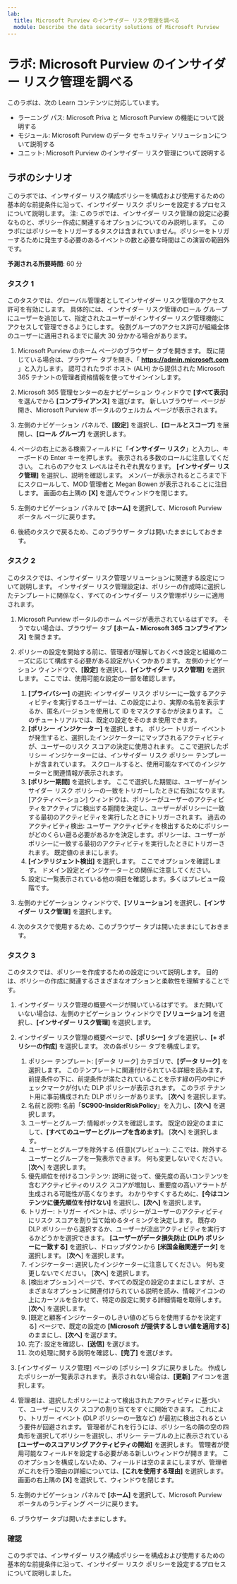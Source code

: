 ```yaml
---
lab:
  title: Microsoft Purview のインサイダー リスク管理を調べる
  module: Describe the data security solutions of Microsoft Purview
---
```


# ラボ: Microsoft Purview のインサイダー リスク管理を調べる

このラボは、次の Learn コンテンツに対応しています。

- ラーニング パス: Microsoft Priva と Microsoft Purview の機能について説明する
- モジュール: Microsoft Purview のデータ セキュリティ ソリューションについて説明する
- ユニット: Microsoft Purview のインサイダー リスク管理について説明する

## ラボのシナリオ

このラボでは、インサイダー リスク構成ポリシーを構成および使用するための基本的な前提条件に沿って、インサイダー リスク ポリシーを設定するプロセスについて説明します。  注: このラボでは、インサイダー リスク管理の設定に必要なものと、ポリシー作成に関連するオプションについてのみ説明します。  このラボにはポリシーをトリガーするタスクは含まれていません。ポリシーをトリガーするために発生する必要のあるイベントの数と必要な時間はこの演習の範囲外です。

**予測される所要時間**: 60 分

### タスク 1

このタスクでは、グローバル管理者としてインサイダー リスク管理のアクセス許可を有効にします。  具体的には、インサイダー リスク管理のロール グループにユーザーを追加して、指定されたユーザーがインサイダー リスク管理機能にアクセスして管理できるようにします。  役割グループのアクセス許可が組織全体のユーザーに適用されるまでに最大 30 分かかる場合があります。

1. Microsoft Purview のホーム ページのブラウザー タブを開きます。  既に閉じている場合は、ブラウザー タブを開き、「 **https://admin.microsoft.com** 」と入力します。 認可されたラボ ホスト (ALH) から提供された Microsoft 365 テナントの管理者資格情報を使ってサインインします。 

1. Microsoft 365 管理センターの左ナビゲーション ウィンドウで **[すべて表示]** を選んでから **[コンプライアンス]** を選びます。  新しいブラウザー ページが開き、Microsoft Purview ポータルのウェルカム ページが表示されます。  

1. 左側のナビゲーション パネルで、**[設定]** を選択し、**[ロールとスコープ]** を展開し、**[ロール グループ]** を選択します。

1. ページの右上にある検索フィールドに「**インサイダー リスク**」と入力し、キーボードの Enter キーを押します。  表示される多数のロールに注意してください。  これらのアクセス レベルはそれぞれ異なります。  **[インサイダー リスク管理]** を選択し、説明を確認します。  メンバーが表示されるところまで下にスクロールして、MOD 管理者と Megan Bowen が表示されることに注目します。 画面の右上隅の **[X]** を選んでウィンドウを閉じます。

1. 左側のナビゲーション パネルで **[ホーム]** を選択して、Microsoft Purview ポータル ページに戻ります。

1. 後続のタスクで戻るため、このブラウザー タブは開いたままにしておきます。

### タスク 2

このタスクでは、インサイダー リスク管理ソリューションに関連する設定について説明します。  インサイダー リスク管理設定は、ポリシーの作成時に選択したテンプレートに関係なく、すべてのインサイダー リスク管理ポリシーに適用されます。

1. Microsoft Purview ポータルのホーム ページが表示されているはずです。 そうでない場合は、ブラウザー タブ **[ホーム - Microsoft 365 コンプライアンス]** を開きます。

1. ポリシーの設定を開始する前に、管理者が理解しておくべき設定と組織のニーズに応じて構成する必要がある設定がいくつかあります。 左側のナビゲーション ウィンドウで、**[設定]** を選択し、**[インサイダー リスク管理]** を選択します。  ここでは、使用可能な設定の一部を確認します。
    1. **[プライバシー]** の選択: インサイダー リスク ポリシーに一致するアクティビティを実行するユーザーは、この設定により、実際の名前を表示するか、匿名バージョンを使用して ID をマスクするかが決まります。  このチュートリアルでは、既定の設定をそのまま使用できます。
    1. **[ポリシー インジケーター]** を選択します。 ポリシー トリガー イベントが発生すると、選択したインジケーターにマップされるアクティビティが、ユーザーのリスク スコアの決定に使用されます。 ここで選択したポリシー インジケーターには、インサイダー リスク ポリシー テンプレートが含まれています。  スクロールすると、使用可能なすべてのインジケーターと関連情報が表示されます。 
    1. **[ポリシー期間]** を選択します。 ここで選択した期間は、ユーザーがインサイダー リスク ポリシーの一致をトリガーしたときに有効になります。   [アクティベーション] ウィンドウは、ポリシーがユーザーのアクティビティをアクティブに検出する期間を決定し、ユーザーがポリシーに一致する最初のアクティビティを実行したときにトリガーされます。 過去のアクティビティ検出: ユーザー アクティビティを検出するためにポリシーがどのくらい遡る必要があるかを決定します。ポリシーは、ユーザーがポリシーに一致する最初のアクティビティを実行したときにトリガーされます。  既定値のままにします。
    1. **[インテリジェント検出]** を選択します。 ここでオプションを確認します。  ドメイン設定とインジケーターとの関係に注意してください。
    1. 設定に一覧表示されている他の項目を確認します。多くはプレビュー段階です。

1. 左側のナビゲーション ウィンドウで、**[ソリューション]** を選択し、**[インサイダー リスク管理]** を選択します。

1. 次のタスクで使用するため、このブラウザー タブは開いたままにしておきます。

### タスク 3

このタスクでは、ポリシーを作成するための設定について説明します。  目的は、ポリシーの作成に関連するさまざまなオプションと柔軟性を理解することです。

1. インサイダー リスク管理の概要ページが開いているはずです。  まだ開いていない場合は、左側のナビゲーション ウィンドウで **[ソリューション]** を選択し、**[インサイダー リスク管理]** を選択します。

1. インサイダー リスク管理の概要ページで、**[ポリシー]** タブを選択し、**[+ ポリシーの作成]** を選択します。  次の各ポリシー タブを構成します。

    1. ポリシー テンプレート: [データ リーク] カテゴリで、**[データ リーク]** を選択します。  このテンプレートに関連付けられている詳細を読みます。 前提条件の下に、前提条件が満たされていることを示す緑の円の中にチェックマークが付いた DLP ポリシーが表示されます。  このラボ テナント用に事前構成された DLP ポリシーがあります。 [**次へ**] を選択します。 
    1. 名前と説明: 名前「**SC900-InsiderRiskPolicy**」を入力し、**[次へ]** を選択します。
    1. ユーザーとグループ: 情報ボックスを確認します。  既定の設定のままにして、**[すべてのユーザーとグループを含めます]**。  [**次へ**] を選択します。
    1. ユーザーとグループを除外する (任意)(プレビュー): ここでは、除外するユーザーとグループを一覧表示できます。 何も変更しないでください。 [**次へ**] を選択します。
    1. 優先順位を付けるコンテンツ: 説明に従って、優先度の高いコンテンツを含むアクティビティのリスク スコアが増加し、重要度の高いアラートが生成される可能性が高くなります。 わかりやすくするために、**[今はコンテンツに優先順位を付けない]** を選択し、**[次へ]** を選択します。
    1. トリガー: トリガー イベントは、ポリシーがユーザーのアクティビティにリスク スコアを割り当て始めるタイミングを決定します。  既存の DLP ポリシーから選択するか、ユーザーが流出アクティビティを実行するかどうかを選択できます。 **[ユーザーがデータ損失防止 (DLP) ポリシーに一致する]** を選択し、ドロップダウンから **[米国金融関連データ]** を選択します。 [**次へ**] を選択します。
    1. インジケーター: 選択したインジケーターに注意してください。 何も変更しないでください。 [**次へ**] を選択します。
    1. [検出オプション] ページで、すべての既定の設定のままにしますが、さまざまなオプションに関連付けられている説明を読み、情報アイコンの上にカーソルを合わせて、特定の設定に関する詳細情報を取得します。  [**次へ**] を選択します。
    1. [既定と顧客インジケーターのしきい値のどちらを使用するかを決定する] ページで、既定の設定の **[Microsoft が提供するしきい値を適用する]** のままにし、**[次へ]** を選びます。
    1. 完了: 設定を確認し、**[送信]** を選びます。
    1. 次の処理に関する説明を確認し、**[完了]** を選びます。

1. [インサイダー リスク管理] ページの [ポリシー] タブに戻りました。  作成したポリシーが一覧表示されます。  表示されない場合は、**[更新]** アイコンを選択します。

1. 管理者は、選択したポリシーによって検出されたアクティビティに基づいて、ユーザーにリスク スコアの割り当てをすぐに開始できます。 これにより、トリガー イベント (DLP ポリシーの一致など) が最初に検出されるという要件が回避されます。  管理者がこれを行うには、ポリシー名の隣の空の四角形を選択してポリシーを選択し、ポリシー テーブルの上に表示されている **[ユーザーのスコアリング アクティビティの開始]** を選択します。  管理者が使用可能なフィールドを設定する必要がある新しいウィンドウが開きます。 このオプションを構成しないため、フィールドは空のままにしますが、管理者がこれを行う理由の詳細については、**[これを使用する理由]** を選択します。  画面の右上隅の **[X]** を選択して、ウィンドウを閉じます。

1. 左側のナビゲーション パネルで **[ホーム]** を選択して、Microsoft Purview ポータルのランディング ページに戻ります。

1. ブラウザー タブは開いたままにします。

### 確認

このラボでは、インサイダー リスク構成ポリシーを構成および使用するための基本的な前提条件に沿って、インサイダー リスク ポリシーを設定するプロセスについて説明しました。
